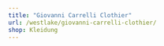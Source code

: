 ```yaml
---
title: "Giovanni Carrelli Clothier"
url: /westlake/giovanni-carrelli-clothier/
shop: Kleidung
---
```

